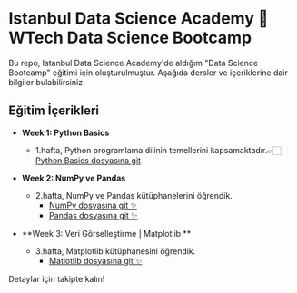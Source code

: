 # Istanbul Data Science Academy 🤝 WTech Data Science Bootcamp

Bu repo, Istanbul Data Science Academy'de aldığım "Data Science Bootcamp" eğitimi için oluşturulmuştur. Aşağıda dersler ve içeriklerine dair bilgiler bulabilirsiniz:

## Eğitim İçerikleri

- **Week 1: Python Basics**
  - 1.hafta, Python programlama dilinin temellerini kapsamaktadır.👉🏻 [Python Basics dosyasına git](./Week1/python_basics.py)

- **Week 2: NumPy ve Pandas**
  - 2.hafta, NumPy ve Pandas kütüphanelerini öğrendik.
    - [NumPy dosyasına git ✨](./Week2/numpy.py)
    - [Pandas dosyasına git ✨](./Week2/pandas.py)

- **Week 3: Veri Görselleştirme | Matplotlib **
  - 3.hafta, Matplotlib kütüphanesini öğrendik.
    - [Matlotlib dosyasına git ✨](./Week3/matplot.py)
  


Detaylar için takipte kalın!

